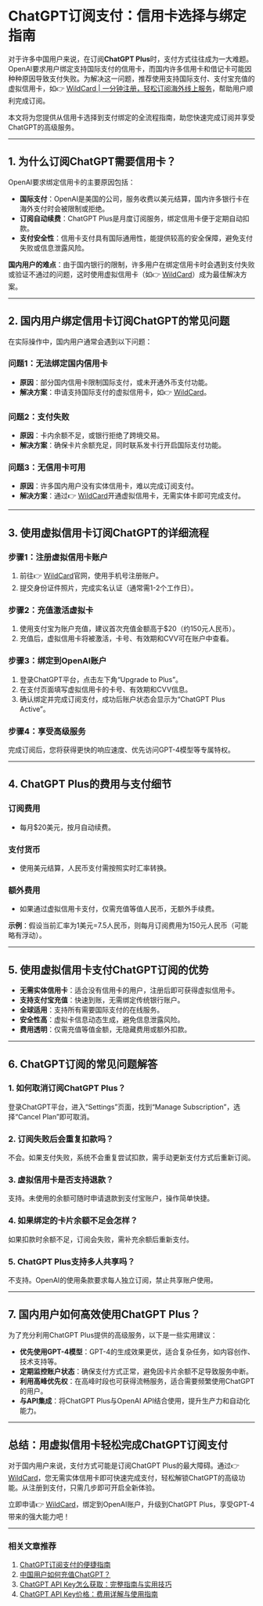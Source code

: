 # ChatGPT订阅支付：信用卡选择与绑定指南

对于许多中国用户来说，在订阅**ChatGPT Plus**时，支付方式往往成为一大难题。OpenAI要求用户绑定支持国际支付的信用卡，而国内许多信用卡和借记卡可能因种种原因导致支付失败。为解决这一问题，推荐使用支持国际支付、支付宝充值的虚拟信用卡，如👉 [WildCard | 一分钟注册，轻松订阅海外线上服务](https://bbtdd.com/WildCard)，帮助用户顺利完成订阅。

本文将为您提供从信用卡选择到支付绑定的全流程指南，助您快速完成订阅并享受ChatGPT的高级服务。

---

## 1. 为什么订阅ChatGPT需要信用卡？

OpenAI要求绑定信用卡的主要原因包括：

- **国际支付**：OpenAI是美国的公司，服务收费以美元结算，国内许多银行卡在海外支付时会被限制或拒绝。
- **订阅自动续费**：ChatGPT Plus是月度订阅服务，绑定信用卡便于定期自动扣款。
- **支付安全性**：信用卡支付具有国际通用性，能提供较高的安全保障，避免支付失败或信息泄露风险。

**国内用户的难点**：由于国内银行的限制，许多用户在绑定信用卡时会遇到支付失败或验证不通过的问题，这时使用虚拟信用卡（如👉 [WildCard](https://bbtdd.com/WildCard)）成为最佳解决方案。

---

## 2. 国内用户绑定信用卡订阅ChatGPT的常见问题

在实际操作中，国内用户通常会遇到以下问题：

### 问题1：无法绑定国内信用卡

- **原因**：部分国内信用卡限制国际支付，或未开通外币支付功能。
- **解决方案**：申请支持国际支付的虚拟信用卡，如👉 [WildCard](https://bbtdd.com/WildCard)。

### 问题2：支付失败

- **原因**：卡内余额不足，或银行拒绝了跨境交易。
- **解决方案**：确保卡片余额充足，同时联系发卡行开启国际支付功能。

### 问题3：无信用卡可用

- **原因**：许多国内用户没有实体信用卡，难以完成订阅支付。
- **解决方案**：通过👉 [WildCard](https://bbtdd.com/WildCard)开通虚拟信用卡，无需实体卡即可完成支付。

---

## 3. 使用虚拟信用卡订阅ChatGPT的详细流程

### 步骤1：注册虚拟信用卡账户

1. 前往👉 [WildCard](https://bbtdd.com/WildCard)官网，使用手机号注册账户。
2. 提交身份证件照片，完成实名认证（通常需1-2个工作日）。

### 步骤2：充值激活虚拟卡

1. 使用支付宝为账户充值，建议首次充值金额高于$20（约150元人民币）。
2. 充值后，虚拟信用卡将被激活，卡号、有效期和CVV可在账户中查看。

### 步骤3：绑定到OpenAI账户

1. 登录ChatGPT平台，点击左下角“Upgrade to Plus”。
2. 在支付页面填写虚拟信用卡的卡号、有效期和CVV信息。
3. 确认绑定并完成订阅支付，成功后账户状态会显示为“ChatGPT Plus Active”。

### 步骤4：享受高级服务

完成订阅后，您将获得更快的响应速度、优先访问GPT-4模型等专属特权。

---

## 4. ChatGPT Plus的费用与支付细节

### 订阅费用

- 每月$20美元，按月自动续费。

### 支付货币

- 使用美元结算，人民币支付需按照实时汇率转换。

### 额外费用

- 如果通过虚拟信用卡支付，仅需充值等值人民币，无额外手续费。

**示例**：假设当前汇率为1美元=7.5人民币，则每月订阅费用为150元人民币（可能略有浮动）。

---

## 5. 使用虚拟信用卡支付ChatGPT订阅的优势

- **无需实体信用卡**：适合没有信用卡的用户，注册后即可获得虚拟信用卡。
- **支持支付宝充值**：快速到账，无需绑定传统银行账户。
- **全球适用**：支持所有需要国际支付的在线服务。
- **安全性高**：虚拟卡信息动态生成，避免信息泄露风险。
- **费用透明**：仅需充值等值金额，无隐藏费用或额外扣款。

---

## 6. ChatGPT订阅的常见问题解答

### 1. 如何取消订阅ChatGPT Plus？

登录ChatGPT平台，进入“Settings”页面，找到“Manage Subscription”，选择“Cancel Plan”即可取消。

### 2. 订阅失败后会重复扣款吗？

不会。如果支付失败，系统不会重复尝试扣款，需手动更新支付方式后重新订阅。

### 3. 虚拟信用卡是否支持退款？

支持。未使用的余额可随时申请退款到支付宝账户，操作简单快捷。

### 4. 如果绑定的卡片余额不足会怎样？

如果扣款时余额不足，订阅会失败，需补充余额后重新支付。

### 5. ChatGPT Plus支持多人共享吗？

不支持。OpenAI的使用条款要求每人独立订阅，禁止共享账户使用。

---

## 7. 国内用户如何高效使用ChatGPT Plus？

为了充分利用ChatGPT Plus提供的高级服务，以下是一些实用建议：

- **优先使用GPT-4模型**：GPT-4的生成效果更优，适合复杂任务，如内容创作、技术支持等。
- **定期监控账户状态**：确保支付方式正常，避免因卡片余额不足导致服务中断。
- **利用高峰优先权**：在高峰时段也可获得流畅服务，适合需要频繁使用ChatGPT的用户。
- **与API集成**：将ChatGPT Plus与OpenAI API结合使用，提升生产力和自动化能力。

---

## 总结：用虚拟信用卡轻松完成ChatGPT订阅支付

对于国内用户来说，支付方式可能是订阅ChatGPT Plus的最大障碍。通过👉 [WildCard](https://bbtdd.com/WildCard)，您无需实体信用卡即可快速完成支付，轻松解锁ChatGPT的高级功能。从注册到支付，只需几步即可开启全新体验。

立即申请👉 [WildCard](https://bbtdd.com/WildCard)，绑定到OpenAI账户，升级到ChatGPT Plus，享受GPT-4带来的强大能力吧！

---

### 相关文章推荐

1. [ChatGPT订阅支付的便捷指南](#)
2. [中国用户如何充值ChatGPT？](#)
3. [ChatGPT API Key怎么获取：完整指南与实用技巧](#)
4. [ChatGPT API Key价格：费用详解与使用指南](#)